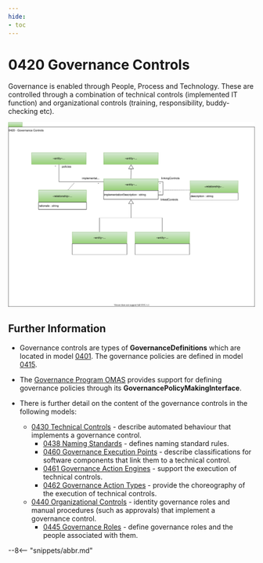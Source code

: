 ```yaml
---
hide:
- toc
---
```


<!-- SPDX-License-Identifier: CC-BY-4.0 -->
<!-- Copyright Contributors to the ODPi Egeria project. -->

# 0420 Governance Controls

Governance is enabled through People, Process and Technology.
These are controlled through a combination of technical controls (implemented IT function) and organizational controls (training, responsibility, buddy-checking etc).

![UML](0420-Governance-Controls.svg)

## Further Information

* Governance controls are types of **GovernanceDefinitions** which are located in model [0401](/egeria-docs/types/4/0401-Governance-Definitions).
  The governance policies are defined in model [0415](/egeria-docs/types/4/0415-Governance-Responses).

* The [Governance Program OMAS](/egeria-docs/services/omas/governance-program/overview)
  provides support for defining governance policies through its **GovernancePolicyMakingInterface**. 

* There is further detail on the content of the governance controls in the following models:

     * [0430 Technical Controls](/egeria-docs/types/4/0430-Technical-Controls) - describe automated behaviour that implements a governance control.
       * [0438 Naming Standards](/egeria-docs/types/4/0438-Naming-Standards) - defines naming standard rules.
       * [0460 Governance Execution Points](/egeria-docs/types/4/0460-Governance-Execution-Points) - describe classifications for software components that link them to a technical control.
       * [0461 Governance Action Engines](/egeria-docs/types/4/0461-Governance-Engines) - support the execution of technical controls.
       * [0462 Governance Action Types](/egeria-docs/types/4/0462-Governance-Action-Types) - provide the choreography of the execution of technical controls.
     * [0440 Organizational Controls](/egeria-docs/types/4/0440-Organizational-Controls) - identity governance roles and manual procedures (such as approvals) that implement a governance control.
       * [0445 Governance Roles](/egeria-docs/types/4/0445-Governance-Roles) - define governance roles and the people associated with them.


--8<-- "snippets/abbr.md"
